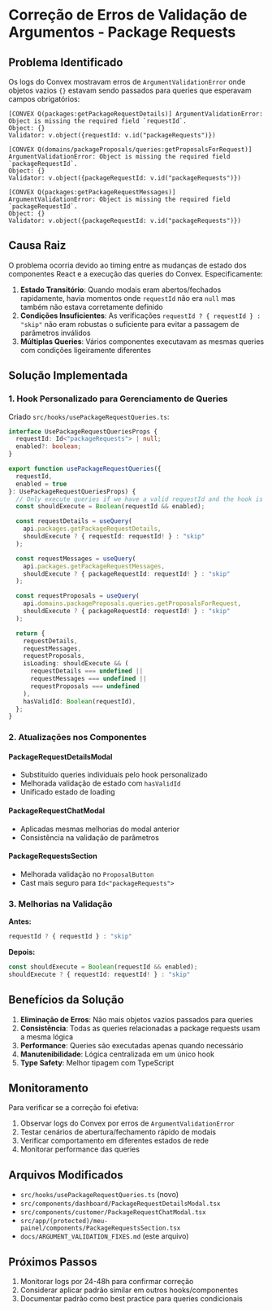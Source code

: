 # Correção de Erros de Validação de Argumentos - Package Requests

## Problema Identificado

Os logs do Convex mostravam erros de `ArgumentValidationError` onde objetos vazios `{}` estavam sendo passados para queries que esperavam campos obrigatórios:

```
[CONVEX Q(packages:getPackageRequestDetails)] ArgumentValidationError: Object is missing the required field `requestId`.
Object: {}
Validator: v.object({requestId: v.id("packageRequests")})

[CONVEX Q(domains/packageProposals/queries:getProposalsForRequest)] ArgumentValidationError: Object is missing the required field `packageRequestId`.
Object: {}
Validator: v.object({packageRequestId: v.id("packageRequests")})

[CONVEX Q(packages:getPackageRequestMessages)] ArgumentValidationError: Object is missing the required field `packageRequestId`.
Object: {}
Validator: v.object({packageRequestId: v.id("packageRequests")})
```

## Causa Raiz

O problema ocorria devido ao timing entre as mudanças de estado dos componentes React e a execução das queries do Convex. Especificamente:

1. **Estado Transitório**: Quando modais eram abertos/fechados rapidamente, havia momentos onde `requestId` não era `null` mas também não estava corretamente definido
2. **Condições Insuficientes**: As verificações `requestId ? { requestId } : "skip"` não eram robustas o suficiente para evitar a passagem de parâmetros inválidos
3. **Múltiplas Queries**: Vários componentes executavam as mesmas queries com condições ligeiramente diferentes

## Solução Implementada

### 1. Hook Personalizado para Gerenciamento de Queries

Criado `src/hooks/usePackageRequestQueries.ts`:

```typescript
interface UsePackageRequestQueriesProps {
  requestId: Id<"packageRequests"> | null;
  enabled?: boolean;
}

export function usePackageRequestQueries({ 
  requestId, 
  enabled = true 
}: UsePackageRequestQueriesProps) {
  // Only execute queries if we have a valid requestId and the hook is enabled
  const shouldExecute = Boolean(requestId && enabled);

  const requestDetails = useQuery(
    api.packages.getPackageRequestDetails,
    shouldExecute ? { requestId: requestId! } : "skip"
  );

  const requestMessages = useQuery(
    api.packages.getPackageRequestMessages,
    shouldExecute ? { packageRequestId: requestId! } : "skip"
  );

  const requestProposals = useQuery(
    api.domains.packageProposals.queries.getProposalsForRequest,
    shouldExecute ? { packageRequestId: requestId! } : "skip"
  );

  return {
    requestDetails,
    requestMessages,
    requestProposals,
    isLoading: shouldExecute && (
      requestDetails === undefined || 
      requestMessages === undefined || 
      requestProposals === undefined
    ),
    hasValidId: Boolean(requestId),
  };
}
```

### 2. Atualizações nos Componentes

#### PackageRequestDetailsModal
- Substituído queries individuais pelo hook personalizado
- Melhorada validação de estado com `hasValidId`
- Unificado estado de loading

#### PackageRequestChatModal
- Aplicadas mesmas melhorias do modal anterior
- Consistência na validação de parâmetros

#### PackageRequestsSection
- Melhorada validação no `ProposalButton`
- Cast mais seguro para `Id<"packageRequests">`

### 3. Melhorias na Validação

**Antes:**
```typescript
requestId ? { requestId } : "skip"
```

**Depois:**
```typescript
const shouldExecute = Boolean(requestId && enabled);
shouldExecute ? { requestId: requestId! } : "skip"
```

## Benefícios da Solução

1. **Eliminação de Erros**: Não mais objetos vazios passados para queries
2. **Consistência**: Todas as queries relacionadas a package requests usam a mesma lógica
3. **Performance**: Queries são executadas apenas quando necessário
4. **Manutenibilidade**: Lógica centralizada em um único hook
5. **Type Safety**: Melhor tipagem com TypeScript

## Monitoramento

Para verificar se a correção foi efetiva:

1. Observar logs do Convex por erros de `ArgumentValidationError`
2. Testar cenários de abertura/fechamento rápido de modais
3. Verificar comportamento em diferentes estados de rede
4. Monitorar performance das queries

## Arquivos Modificados

- `src/hooks/usePackageRequestQueries.ts` (novo)
- `src/components/dashboard/PackageRequestDetailsModal.tsx`
- `src/components/customer/PackageRequestChatModal.tsx`
- `src/app/(protected)/meu-painel/components/PackageRequestsSection.tsx`
- `docs/ARGUMENT_VALIDATION_FIXES.md` (este arquivo)

## Próximos Passos

1. Monitorar logs por 24-48h para confirmar correção
2. Considerar aplicar padrão similar em outros hooks/componentes
3. Documentar padrão como best practice para queries condicionais 
